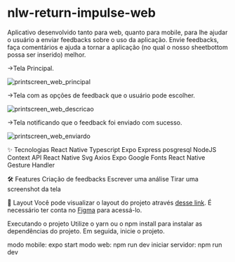 # nlw-return-impulse-web

Aplicativo desenvolvido tanto para web, quanto para mobile, para lhe ajudar o usuário a enviar feedbacks sobre o uso da aplicação. Envie feedbacks, faça comentários e ajuda a tornar a aplicação (no qual o nosso sheetbottom possa ser inserido) melhor.

->Tela Principal.

![printscreen_web_principal](https://user-images.githubusercontent.com/24457337/168181306-91c63ec6-9385-476d-ab52-7e901dd060f0.png)

->Tela com as opções de feedback que o usuário pode escolher.

![printscreen_web_descricao](https://user-images.githubusercontent.com/24457337/168181316-36f9a3ff-ea9c-43b7-91a5-3093911afd36.png)

->Tela notificando que o feedback foi enviado com sucesso.

![printscreen_web_enviardo](https://user-images.githubusercontent.com/24457337/168181323-3fa4cd4a-6896-4cd5-85c1-fa8f21a97f86.png)

✨ Tecnologias
 React Native
 Typescript
 Expo
 Express
 posgresql
 NodeJS
 Context API
 React Native Svg
 Axios
 Expo Google Fonts
 React Native Gesture Handler 
 
🛠️ Features
 Criação de feedbacks
   Escrever uma análise
   Tirar uma screenshot da tela
   
🔖 Layout
Você pode visualizar o layout do projeto através <a href=“https://www.figma.com/file/RByVbM9j8QGfZHoL1i2cr2/Feedback-Widget-(Community)“>desse link</a>. É necessário ter conta no <a href=“https://www.figma.com/“>Figma</a> para acessá-lo.

Executando o projeto
Utilize o yarn ou o npm install para instalar as dependências do projeto. Em seguida, inicie o projeto.

modo mobile: expo start
modo web: npm run dev
iniciar servidor: npm run dev
